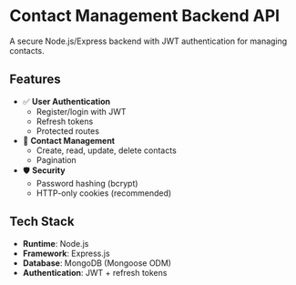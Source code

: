 # Contact Management Backend API

A secure Node.js/Express backend with JWT authentication for managing contacts.

## Features

- ✅ **User Authentication**
  - Register/login with JWT
  - Refresh tokens
  - Protected routes
- 📝 **Contact Management**
  - Create, read, update, delete contacts
  - Pagination
- 🛡️ **Security**
  - Password hashing (bcrypt)
  - HTTP-only cookies (recommended)

## Tech Stack

- **Runtime**: Node.js
- **Framework**: Express.js
- **Database**: MongoDB (Mongoose ODM)
- **Authentication**: JWT + refresh tokens

